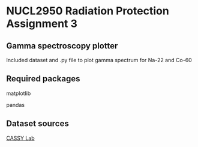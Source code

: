 # NUCL2950 Radiation Protection Assignment 3
## Gamma spectroscopy plotter

Included dataset and .py file to plot gamma spectrum for Na-22 and Co-60

## Required packages

matplotlib

pandas

## Dataset sources 

[CASSY Lab](https://www.ld-didactic.de/software/524221en/index_Left.htm#CSHID=Appendix%2FCo60.htm|StartTopic=Content%2FAppendix%2FCo60.htm|SkinName=Primary
)

